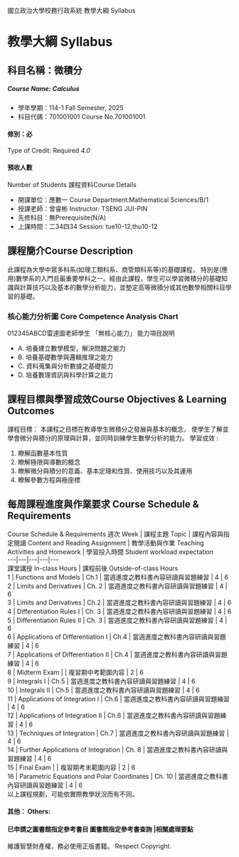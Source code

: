 國立政治大學校務行政系統 教學大綱 Syllabus
# 教學大綱 Syllabus
##  科目名稱：微積分 
#####  Course Name: Calculus
  * 學年學期：114-1 Fall Semester, 2025 
  * 科目代碼：701001001 Course No.701001001
#### 修別：必
Type of Credit: Required 
_4.0_
#### 預收人數
Number of Students
課程資料Course Details
  * 開課單位：應數一 Course Department:Mathematical Sciences/B/1 
  * 授課老師：曾睿彬 Instructor: TSENG JUI-PIN 
  * 先修科目：無Prerequisite(N/A)
  * 上課時間：二34四34 Session: tue10-12,thu10-12
##  課程簡介Course Description
此課程為大學中眾多科系(如理工類科系、商管類科系等)的基礎課程， 特別是(應用)數學系的入門且最重要學科之一。經由此課程，學生可以學習微積分的基礎知識與計算技巧以及基本的數學分析能力，並墊定高等微積分或其他數學相關科目學習的基礎。
###  核心能力分析圖 Core Competence Analysis Chart
012345ABCD雷達圖老師學生
「無核心能力」 
能力項目說明
  * A. 培養建立數學模型，解決問題之能力
  * B. 培養基礎數學與邏輯推理之能力
  * C. 資料蒐集與分析數據之基礎能力
  * D. 培養數理資訊與科學計算之能力
##  課程目標與學習成效Course Objectives & Learning Outcomes 
課程目標：
本課程之目標在教導學生微積分之發展與基本的概念， 使學生了解並學會微分與積分的原理與計算，並同時訓練學生數學分析的能力。
學習成效 :
  1. 瞭解函數基本性質
  2. 瞭解極限與導數的概念
  3. 瞭解微分與積分的意義、基本定理和性質、使用技巧以及其運用
  4. 瞭解參數方程與極座標
##  每周課程進度與作業要求 Course Schedule & Requirements
Course Schedule & Requirements
週次 Week |  課程主題 Topic |  課程內容與指定閱讀 Content and Reading Assignment |  教學活動與作業 Teaching Activities and Homework |  學習投入時間 Student workload expectation  
---|---|---|---|---  
課堂講授 In-class Hours |  課程前後 Outside-of-class Hours  
1 |  Functions and Models |  Ch.1 |  當週進度之教科書內容研讀與習題練習 |  4 |  6  
2 |  Limits and Derivatives |  Ch. 2 |  當週進度之教科書內容研讀與習題練習 |  4 |  6  
3 |  Limits and Derivatives |  Ch.2 |  當週進度之教科書內容研讀與習題練習 |  4 |  6  
4 |  Differentiation Rules I |  Ch. 3 |  當週進度之教科書內容研讀與習題練習 |  4 |  6  
5 |  Differentiation Rules II |  Ch. 3 |  當週進度之教科書內容研讀與習題練習 |  4 |  6  
6 |  Applications of Differentiation I |  Ch.4 |  當週進度之教科書內容研讀與習題練習 |  4 |  6  
7 |  Applications of Differentiation II |  Ch.4 |  當週進度之教科書內容研讀與習題練習 |  4 |  6  
8 |  Midterm Exam |  |  複習期中考範圍内容 |  2 |  6  
9 |  Integrals I |  Ch.5 |  當週進度之教科書內容研讀與習題練習 |  4 |  6  
10 |  Integrals II |  Ch.5 |  當週進度之教科書內容研讀與習題練習 |  4 |  6  
11 |  Applications of Integration I |  Ch.6 |  當週進度之教科書內容研讀與習題練習 |  4 |  6  
12 |  Applications of Integration II |  Ch.6 |  當週進度之教科書內容研讀與習題練習 |  4 |  6  
13 |  Techniques of Integration |  Ch.7 |  當週進度之教科書內容研讀與習題練習 |  4 |  6  
14 |  Further Applications of Integration |  Ch. 8 |  當週進度之教科書內容研讀與習題練習 |  4 |  6  
15 |  Final Exam  |  |  複習期考末範圍内容 |  2 |  6  
16 |  Parametric Equations and Polar Coordinates |  Ch. 10 |  當週進度之教科書內容研讀與習題練習 |  4 |  6  
以上課程規劃，可能依實際教學狀況而有不同。
####  其他： Others:
####  已申請之圖書館指定參考書目  圖書館指定參考書查詢 |相關處理要點
維護智慧財產權，務必使用正版書籍。 Respect Copyright.